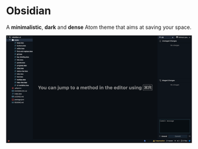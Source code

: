 # Obsidian

A __minimalistic__, __dark__ and __dense__ Atom theme that aims at saving your space.

![A screenshot of your theme](https://raw.githubusercontent.com/billykwok/Obsidian/master/screenshot.png)
